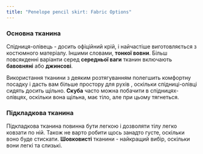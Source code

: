 ```yaml
---
title: "Penelope pencil skirt: Fabric Options"
---
```


### Основна тканина

Спідниця-олівець - досить офіційний крій, і найчастіше виготовляється з костюмного матеріалу. Іншими словами, **тонкої вовни**. Більш повсякденні варіанти серед **середньої ваги** тканин включають **бавовняні** або **джинсові**.

Використання тканини з деяким розтягуванням полегшить комфортну посадку і дасть вам більше простору для рухів , оскільки спідниці-олівці сидять досить щільно. **Скуба** часто можна побачити в спідницях-олівцях, оскільки вона щільна, має тіло, але при цьому тягнеться.

### Підкладкова тканина

Підкладкова тканина повинна бути легкою і дозволяти тілу легко ковзати по ній. Також не варто робити щось занадто густе, оскільки воно буде стискати. **Шовковисті** тканини - найкращий вибір, оскільки вони легкі та слизькі.
